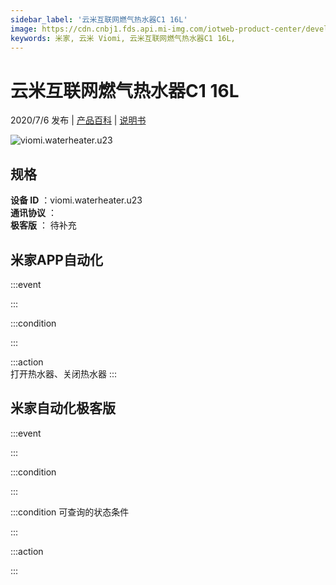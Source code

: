 ```yaml
---
sidebar_label: '云米互联网燃气热水器C1 16L'
image: https://cdn.cnbj1.fds.api.mi-img.com/iotweb-product-center/developer_1590559082520K4mKuU1i.png?GalaxyAccessKeyId=AKVGLQWBOVIRQ3XLEW&Expires=9223372036854775807&Signature=vkB3SqIHWI2wfxXFKsNuUh2MWnM=
keywords: 米家, 云米 Viomi, 云米互联网燃气热水器C1 16L, 
---
```

# 云米互联网燃气热水器C1 16L

2020/7/6 发布 | [产品百科](https://home.mi.com/webapp/content/baike/product/index.html?model=viomi.waterheater.u23/) | [说明书](https://home.mi.com/views/introduction.html?model=viomi.waterheater.u23&region=cn)

![viomi.waterheater.u23](https://cdn.cnbj1.fds.api.mi-img.com/iotweb-product-center/developer_1590559082520K4mKuU1i.png?GalaxyAccessKeyId=AKVGLQWBOVIRQ3XLEW&Expires=9223372036854775807&Signature=vkB3SqIHWI2wfxXFKsNuUh2MWnM=)

## 规格  
> 
**设备 ID** ：viomi.waterheater.u23  
**通讯协议** ：  
**极客版**  ： 待补充 


## 米家APP自动化  

:::event  

:::

:::condition  

:::

:::action   
打开热水器、关闭热水器
:::

## 米家自动化极客版  

:::event  

:::

:::condition  

:::

:::condition 可查询的状态条件  

:::

:::action  

:::

        
